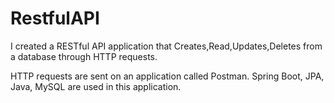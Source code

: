 # RestfulAPI

I created a RESTful API application that Creates,Read,Updates,Deletes from a database through HTTP requests. 

HTTP requests are sent on an application called Postman. 
Spring Boot, JPA, Java, MySQL are used in this application.
